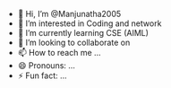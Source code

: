 - 👋 Hi, I’m @Manjunatha2005
- 👀 I’m interested in Coding and network
- 🌱 I’m currently learning CSE (AIML)
- 💞️ I’m looking to collaborate on 
- 📫 How to reach me ...
- 😄 Pronouns: ...
- ⚡ Fun fact: ...

<!---
Manjunatha2005/Manjunatha2005 is a ✨ special ✨ repository because its `README.md` (this file) appears on your GitHub profile.
You can click the Preview link to take a look at your changes.
--->
